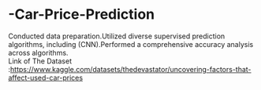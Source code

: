 # -Car-Price-Prediction

Conducted data preparation.Utilized diverse supervised prediction
 algorithms, including (CNN).Performed a comprehensive accuracy
 analysis across algorithms.  
Link of The Dataset :https://www.kaggle.com/datasets/thedevastator/uncovering-factors-that-affect-used-car-prices
